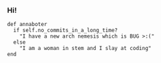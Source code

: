 ### Hi!

```
def annaboter
  if self.no_commits_in_a_long_time?
    "I have a new arch nemesis which is BUG >:("
  else
    "I am a woman in stem and I slay at coding"
end
```

<!--
**annaboter/annaboter** is a ✨ _special_ ✨ repository because its `README.md` (this file) appears on your GitHub profile.

Here are some ideas to get you started:

- 🔭 I’m currently working on ...
- 🌱 I’m currently learning ...
- 👯 I’m looking to collaborate on ...
- 🤔 I’m looking for help with ...
- 💬 Ask me about ...
- 📫 How to reach me: ...
- 😄 Pronouns: ...
- ⚡ Fun fact: ...
-->
